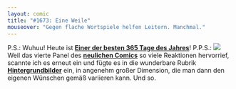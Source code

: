 ```yaml
---
layout: comic
title: "#1673: Eine Weile"
mouseover: "Gegen flache Wortspiele helfen Leitern. Manchmal."
---
```


P.S.: 
Wuhuu! Heute ist <a href="http://www.fonflatter.de/kalender"><strong>Einer der besten 365 Tage des Jahres</strong></a>!
P.P.S.:
<a href="http://www.fonflatter.de/hintergrundbilder"><img src="http://www.fonflatter.de/bilder/hg/laecheln_s.png"></a>
Weil das vierte Panel des <a href="http://www.fonflatter.de/2010/04/16/1670-weiter" tagrte="_blank"><strong>neulichen Comics</strong></a> so viele Reaktionen hervorrief, scannte ich es erneut ein und fügte es in die wunderbare Rubrik <a href="http://www.fonflatter.de/hintergrundbilder"><strong>Hintergrundbilder</strong></a> ein, in angenehm großer Dimension, die man dann den eigenen Wünschen gemäß variieren kann.
Und so.
